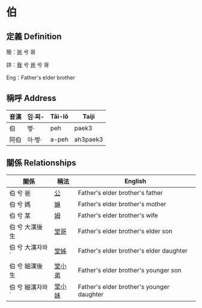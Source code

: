 # 伯
## 定義 Definition
簡：[爸](member2.md) 兮 哥

詳：[我](member1.md) 兮 [爸](member2.md) 兮 哥

Eng：Father's elder brother

## 稱呼 Address

音漢 | 임·찌- | Tâi-lô | Taiji
--- | --- | --- | --- 
伯 | 벻· | peh | paek3 
阿伯 | 아·벻· | a-peh | ah3paek3 


## 關係 Relationships

關係 | 稱法 | English
--- | --- | --- 
伯 兮 爸 | [公](member8.md) | Father's elder brother's father
伯 兮 媽 | [嫲](member9.md) | Father's elder brother's mother
伯 兮 某 | [姆](member33.md) | Father's elder brother's wife
伯 兮 大漢後生 | [堂哥](member35.md) | Father's elder brother's elder son
伯 兮 大漢자와ˊ | [堂姊](member36.md) | Father's elder brother's elder daughter
伯 兮 細漢後生 | [堂小弟](member37.md) | Father's elder brother's younger son
伯 兮 細漢자와ˊ | [堂小妹](member38.md) | Father's elder brother's younger daughter

